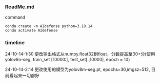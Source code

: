 ### ReadMe.md

command

```
conda create -n AIdefense python=3.10.14
conda activate AIdefense
```

### timeline

24-10-14-1:30 更改输出格式从numpy.float32到float，分数提高至30+分(使用yolov8n-seg, train_set [10000:], test_set[:,10000], epoch = 10)

24-10-14-2:14 更改使用的模型为yolov8m-seg.pt, epochs=30,imgsz=512, 目前看起来一切都好
